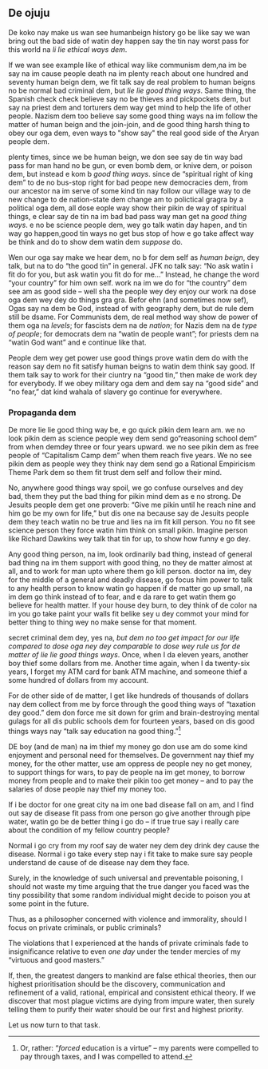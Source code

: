 ## De ojuju

De koko nay make us wan see humanbeign history go be like say we wan bring out the bad side of watin dey happen say the tin nay worst pass for this world na *li lie ethical ways dem*.

If we wan see example like of ethical way  like communism dem,na im be say na im cause people death na im plenty reach about one hundred and seventy human beign dem, we fit talk say de real problem to human beigns no be normal bad criminal dem, but *lie lie good thing ways*. Same thing, the Spanish check check believe say no be thieves and pickpockets dem, but say na priest dem and torturers dem way get mind to help the life of other people. Nazism dem too believe say some good thing ways na im follow the matter of human beign and the join-join, and de good thing harsh thing to obey our oga dem, even ways to "show say" the real good side of the Aryan people dem.

plenty times, since we be human beign, we don see say de tin way bad pass for man hand no be gun, or even bomb dem, or knive dem, or poison dem, but instead e kom b *good thing ways*. since de “spiritual right of king dem” to de no bus-stop right for bad peope new democracies dem, from our ancestor na im serve of some kind tin nay follow our village way to de new change to de nation-state dem change am to polictical gragra by a political oga dem, all dose eople way show their pikin de way of spiritual things, e clear say de tin na im bad bad pass way man get na *good thing ways*. e no be science people dem, wey go talk watin day hapen, and tin way go happen,good tin ways no get bus stop of how e go take affect way be think and do to show dem watin dem *suppose* do.

Wen our oga say make we hear dem, no b for dem self as *human beign*, dey talk, but na to do  “the good tin” in general. JFK no talk say: “No ask watin i fit do for you, but ask watin you fit do for me...” Instead, he change the word “your country” for him own self. work  na im  we do for “the country” dem see am as good side – well sha the people wey dey enjoy our work na dose oga dem wey dey do things gra gra. Befor ehn (and sometimes now sef), Ogas say na dem be God, instead of with geography dem, but de rule dem still be dsame. For Communists dem, de real method way show de power of them oga na *levels*; for fascists dem na de *nation*; for Nazis dem na de *type of people*; for democrats dem na “watin de people want”; for priests dem na “watin God want” and e continue like that.

People dem wey get power use good things prove watin dem do with the reason say dem no fit satisfy human beigns to watin dem think say good. If them talk say to work for their ciuntry na “good tin,” then make de work dey for everybody. If we obey military oga dem and dem say na “good side” and “no fear,” dat kind wahala of slavery go continue for everywhere.
### Propaganda dem

De more lie lie good thing way be, e go quick pikin dem learn am. we no look pikin dem as science people wey dem send go“reasoning school dem” from when demdey  three or four years upward. we no see pikin dem as free people of “Capitalism Camp dem” when them reach five years. We no see pikin dem as people wey they think nay dem send go a Rational Empiricism Theme Park dem so them fit trust dem self and follow their mind.

No, anywhere good things way spoil, we go confuse ourselves and dey bad, them they put the bad thing for pikin mind dem as e no strong. De Jesuits people dem get one proverb: “Give me pikin until he reach nine and him go be my own for life,” but dis one na because say de Jesuits people dem they teach watin no be true and lies na im fit kill person. You no fit see science person they force watin him think on small pikin. Imagine person like Richard Dawkins wey talk that tin for up, to show how funny e go dey.

Any good thing person, na im, look ordinarily bad thing, instead of general bad thing na im them support with good thing, no they de matter almost at all, and to work for man upto where them go kill person. doctor na im, dey for the middle of a general and deadly disease, go focus him power to talk to any health person to know watin go happen if de matter go up small, na im dem go think instead of to fear, and e da rare to get watin them go believe for health matter. If your house dey burn, to dey think of de color na im you go take paint your walls fit belike sey u dey commot your mind for better thing to thing wey no make sense for that moment.

secret criminal dem dey, yes na, *but dem no too get impact for our life compared to dose oga ney dey comparable to dose wey rule us for de matter of lie lie good things ways*. Once, when I da eleven years, another boy thief some dollars from me. Another time again, when I da twenty-six years, I forget my ATM card for bank ATM machine, and someone thief a some hundred of dollars from my account.

For de other side of de matter, I get like hundreds of thousands of dollars nay dem collect from me by force through the good thing ways of “taxation dey good.” dem don force me sit down for grim and brain-destroying mental gulags for all dis public schools dem for fourteen years, based on dis good things ways nay “talk say education na good thing.”[^12]

DE boy (and de man) na im thief my money go don use am do some kind enjoyment and personal need for themselves. De government nay thief my money, for the other matter, use am oppress de people ney no get money, to support things for wars, to pay de people na im get money, to borrow money  from people and to make their pikin too get money – and to pay the salaries of dose people nay thief my money too.

If i be doctor for one great city na im one bad disease fall on am, and I find out say de disease fit pass from one person go give another through pipe water, watin go be de better thing i go do – if true true say i really care about the condition of my fellow country people?

Normal i go cry from my roof say de water ney dem dey drink dey cause the disease. Normal i go take every step nay i fit take to make sure say people understand de cause of de disease nay dem they face.

Surely, in the knowledge of such universal and preventable poisoning, I should not waste my time arguing that the true danger you faced was the tiny possibility that some random individual might decide to poison you at some point in the future.

Thus, as a philosopher concerned with violence and immorality, should I focus on private criminals, or public criminals?

The violations that I experienced at the hands of private criminals fade to insignificance relative to even *one day* under the tender mercies of my “virtuous and good masters.”

If, then, the greatest dangers to mankind are false ethical theories, then our highest prioritisation should be the discovery, communication and refinement of a valid, rational, empirical and consistent ethical theory. If we discover that most plague victims are dying from impure water, then surely telling them to purify their water should be our first and highest priority.

Let us now turn to that task.

[^12]: Or, rather: “*forced* education is a virtue” – my parents were compelled to pay through taxes, and I was compelled to attend.
